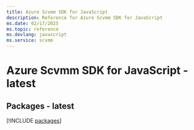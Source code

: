 ```yaml
---
title: Azure Scvmm SDK for JavaScript
description: Reference for Azure Scvmm SDK for JavaScript
ms.date: 02/17/2025
ms.topic: reference
ms.devlang: javascript
ms.service: scvmm
---
```

# Azure Scvmm SDK for JavaScript - latest
## Packages - latest
[!INCLUDE [packages](scvmm-index.md)]
